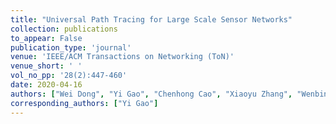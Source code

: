 ```yaml
---
title: "Universal Path Tracing for Large Scale Sensor Networks"
collection: publications
to_appear: False
publication_type: 'journal'
venue: 'IEEE/ACM Transactions on Networking (ToN)'
venue_short: ' '
vol_no_pp: '28(2):447-460'
date: 2020-04-16
authors: ["Wei Dong", "Yi Gao", "Chenhong Cao", "Xiaoyu Zhang", "Wenbin Wu"]
corresponding_authors: ["Yi Gao"]
---
```


